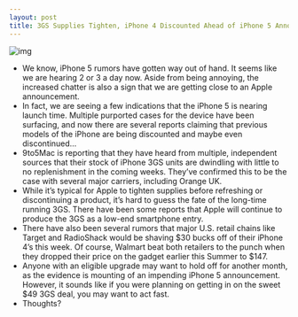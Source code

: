 ```yaml
---
layout: post
title: 3GS Supplies Tighten, iPhone 4 Discounted Ahead of iPhone 5 Announcement
---
```

![img](http://media.idownloadblog.com/wp-content/uploads/2011/07/iphone-4g-vs-iphone-3gs.jpg)
* We know, iPhone 5 rumors have gotten way out of hand. It seems like we are hearing 2 or 3 a day now. Aside from being annoying, the increased chatter is also a sign that we are getting close to an Apple announcement.
* In fact, we are seeing a few indications that the iPhone 5 is nearing launch time. Multiple purported cases for the device have been surfacing, and now there are several reports claiming that previous models of the iPhone are being discounted and maybe even discontinued…
* 9to5Mac is reporting that they have heard from multiple, independent sources that their stock of iPhone 3GS units are dwindling with little to no replenishment in the coming weeks. They’ve confirmed this to be the case with several major carriers, including Orange UK.
* While it’s typical for Apple to tighten supplies before refreshing or discontinuing a product, it’s hard to guess the fate of the long-time running 3GS. There have been some reports that Apple will continue to produce the 3GS as a low-end smartphone entry.
* There have also been several rumors that major U.S. retail chains like Target and RadioShack would be shaving $30 bucks off of their iPhone 4’s this week. Of course, Walmart beat both retailers to the punch when they dropped their price on the gadget earlier this Summer to $147.
* Anyone with an eligible upgrade may want to hold off for another month, as the evidence is mounting of an impending iPhone 5 announcement. However, it sounds like if you were planning on getting in on the sweet $49 3GS deal, you may want to act fast.
* Thoughts?

